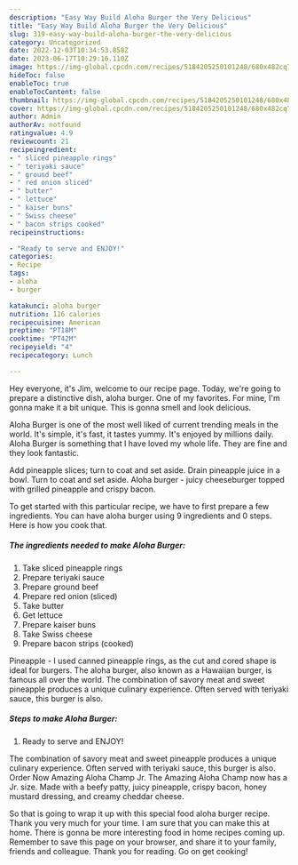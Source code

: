 ```yaml
---
description: "Easy Way Build Aloha Burger the Very Delicious"
title: "Easy Way Build Aloha Burger the Very Delicious"
slug: 319-easy-way-build-aloha-burger-the-very-delicious
category: Uncategorized
date: 2022-12-03T10:34:53.858Z
date: 2023-06-17T10:29:16.110Z
image: https://img-global.cpcdn.com/recipes/5184205250101248/680x482cq70/aloha-burger-recipe-main-photo.jpg
hideToc: false
enableToc: true
enableTocContent: false
thumbnail: https://img-global.cpcdn.com/recipes/5184205250101248/680x482cq70/aloha-burger-recipe-main-photo.jpg
cover: https://img-global.cpcdn.com/recipes/5184205250101248/680x482cq70/aloha-burger-recipe-main-photo.jpg
author: Admin
authorAv: notfound
ratingvalue: 4.9
reviewcount: 21
recipeingredient:
- " sliced pineapple rings"
- " teriyaki sauce"
- " ground beef"
- " red onion sliced"
- " butter"
- " lettuce"
- " kaiser buns"
- " Swiss cheese"
- " bacon strips cooked"
recipeinstructions:

- "Ready to serve and ENJOY!"
categories:
- Recipe
tags:
- aloha
- burger

katakunci: aloha burger 
nutrition: 116 calories
recipecuisine: American
preptime: "PT18M"
cooktime: "PT42M"
recipeyield: "4"
recipecategory: Lunch

---
```



Hey everyone, it's Jim, welcome to our recipe page. Today, we're going to prepare a distinctive dish, aloha burger. One of my favorites. For mine, I'm gonna make it a bit unique. This is gonna smell and look delicious.

Aloha Burger is one of the most well liked of current trending meals in the world. It's simple, it's fast, it tastes yummy. It's enjoyed by millions daily. Aloha Burger is something that I have loved my whole life. They are fine and they look fantastic.

Add pineapple slices; turn to coat and set aside. Drain pineapple juice in a bowl. Turn to coat and set aside. Aloha burger - juicy cheeseburger topped with grilled pineapple and crispy bacon.


To get started with this particular recipe, we have to first prepare a few ingredients. You can have aloha burger using 9 ingredients and 0 steps. Here is how you cook that.

<!--inarticleads1-->

##### The ingredients needed to make Aloha Burger:

1. Take  sliced pineapple rings
1. Prepare  teriyaki sauce
1. Prepare  ground beef
1. Prepare  red onion (sliced)
1. Take  butter
1. Get  lettuce
1. Prepare  kaiser buns
1. Take  Swiss cheese
1. Prepare  bacon strips (cooked)


Pineapple - I used canned pineapple rings, as the cut and cored shape is ideal for burgers. The aloha burger, also known as a Hawaiian burger, is famous all over the world. The combination of savory meat and sweet pineapple produces a unique culinary experience. Often served with teriyaki sauce, this burger is also. 

<!--inarticleads2-->

##### Steps to make Aloha Burger:


1. Ready to serve and ENJOY!

The combination of savory meat and sweet pineapple produces a unique culinary experience. Often served with teriyaki sauce, this burger is also. Order Now Amazing Aloha Champ Jr. The Amazing Aloha Champ now has a Jr. size. Made with a beefy patty, juicy pineapple, crispy bacon, honey mustard dressing, and creamy cheddar cheese. 

So that is going to wrap it up with this special food aloha burger recipe. Thank you very much for your time. I am sure that you can make this at home. There is gonna be more interesting food in home recipes coming up. Remember to save this page on your browser, and share it to your family, friends and colleague. Thank you for reading. Go on get cooking!
